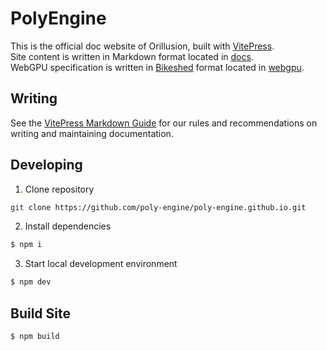 # PolyEngine

This is the official doc website of Orillusion, built with [VitePress](https://vitepress.vuejs.org/).   
Site content is written in Markdown format located in [docs](https://github.com/poly-engine/poly-engine.github.io/tree/master/docs).   
WebGPU specification is written in [Bikeshed](https://tabatkins.github.io/bikeshed) format located in [webgpu](https://github.com/poly-engine/poly-engine.github.io/tree/master/webgpu).

## Writing

See the [VitePress Markdown Guide](https://vitepress.vuejs.org/guide/markdown.html) for our rules and recommendations on writing and maintaining documentation.

## Developing

1. Clone repository

```bash
git clone https://github.com/poly-engine/poly-engine.github.io.git
```

2. Install dependencies

```bash
$ npm i
```

3. Start local development environment

```bash
$ npm dev
```

## Build Site

```bash
$ npm build
```

